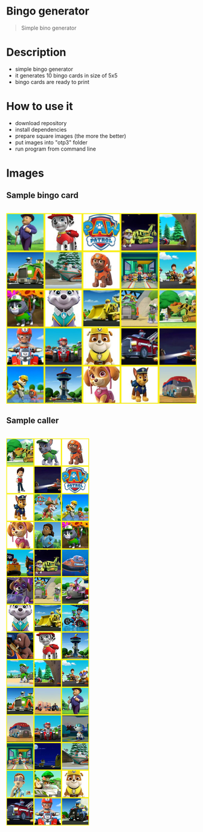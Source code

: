 # Bingo generator
> Simple bino generator


# Description

- simple bingo generator
- it generates 10 bingo cards in size of 5x5
- bingo cards are ready to print 

# How to use it

- download repository 
- install dependencies 
- prepare square images (the more the better)
- put images into "otp3" folder 
- run program from command line

# Images

## Sample bingo card

<br/>

<img src="https://github.com/Mapik/bingo/blob/master/results/bingo_24.jpg">

<br/>

## Sample caller

<br/>

<img src="https://github.com/Mapik/bingo/blob/master/results/caller_75.jpg">

<br/>

